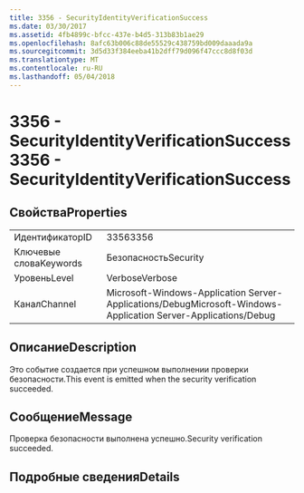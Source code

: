 ```yaml
---
title: 3356 - SecurityIdentityVerificationSuccess
ms.date: 03/30/2017
ms.assetid: 4fb4899c-bfcc-437e-b4d5-313b83b1ae29
ms.openlocfilehash: 8afc63b006c88de55529c438759bd009daaada9a
ms.sourcegitcommit: 3d5d33f384eeba41b2dff79d096f47ccc8d8f03d
ms.translationtype: MT
ms.contentlocale: ru-RU
ms.lasthandoff: 05/04/2018
---
```

# <a name="3356---securityidentityverificationsuccess"></a><span data-ttu-id="e93a5-102">3356 - SecurityIdentityVerificationSuccess</span><span class="sxs-lookup"><span data-stu-id="e93a5-102">3356 - SecurityIdentityVerificationSuccess</span></span>
## <a name="properties"></a><span data-ttu-id="e93a5-103">Свойства</span><span class="sxs-lookup"><span data-stu-id="e93a5-103">Properties</span></span>  
  
|||  
|-|-|  
|<span data-ttu-id="e93a5-104">Идентификатор</span><span class="sxs-lookup"><span data-stu-id="e93a5-104">ID</span></span>|<span data-ttu-id="e93a5-105">3356</span><span class="sxs-lookup"><span data-stu-id="e93a5-105">3356</span></span>|  
|<span data-ttu-id="e93a5-106">Ключевые слова</span><span class="sxs-lookup"><span data-stu-id="e93a5-106">Keywords</span></span>|<span data-ttu-id="e93a5-107">Безопасность</span><span class="sxs-lookup"><span data-stu-id="e93a5-107">Security</span></span>|  
|<span data-ttu-id="e93a5-108">Уровень</span><span class="sxs-lookup"><span data-stu-id="e93a5-108">Level</span></span>|<span data-ttu-id="e93a5-109">Verbose</span><span class="sxs-lookup"><span data-stu-id="e93a5-109">Verbose</span></span>|  
|<span data-ttu-id="e93a5-110">Канал</span><span class="sxs-lookup"><span data-stu-id="e93a5-110">Channel</span></span>|<span data-ttu-id="e93a5-111">Microsoft-Windows-Application Server-Applications/Debug</span><span class="sxs-lookup"><span data-stu-id="e93a5-111">Microsoft-Windows-Application Server-Applications/Debug</span></span>|  
  
## <a name="description"></a><span data-ttu-id="e93a5-112">Описание</span><span class="sxs-lookup"><span data-stu-id="e93a5-112">Description</span></span>  
 <span data-ttu-id="e93a5-113">Это событие создается при успешном выполнении проверки безопасности.</span><span class="sxs-lookup"><span data-stu-id="e93a5-113">This event is emitted when the security verification succeeded.</span></span>  
  
## <a name="message"></a><span data-ttu-id="e93a5-114">Сообщение</span><span class="sxs-lookup"><span data-stu-id="e93a5-114">Message</span></span>  
 <span data-ttu-id="e93a5-115">Проверка безопасности выполнена успешно.</span><span class="sxs-lookup"><span data-stu-id="e93a5-115">Security verification succeeded.</span></span>  
  
## <a name="details"></a><span data-ttu-id="e93a5-116">Подробные сведения</span><span class="sxs-lookup"><span data-stu-id="e93a5-116">Details</span></span>
